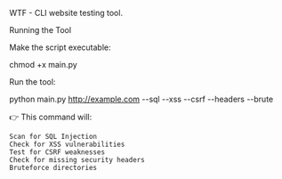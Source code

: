 WTF - CLI website testing tool.

Running the Tool

Make the script executable:

chmod +x main.py

Run the tool:

python main.py http://example.com --sql --xss --csrf --headers --brute

👉 This command will:

    Scan for SQL Injection
    Check for XSS vulnerabilities
    Test for CSRF weaknesses
    Check for missing security headers
    Bruteforce directories
